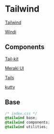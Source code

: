 # Tailwind

[Tailwind](https://tailwindcss.com/)

[Windi](https://windicss.org/)

## Components

[Tail-kit](https://www.tailwind-kit.com/components)

[Meraki UI](https://merakiui.com/#main)

[Tails](https://devdojo.com/tails/app)

[kutty](https://kutty.netlify.app/components)

## Base

```css
/* index.css */
@tailwind base;
@tailwind components;
@tailwind utilities;
```
